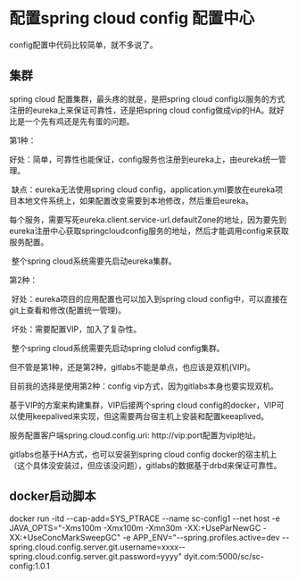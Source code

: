 # 配置spring cloud config 配置中心

config配置中代码比较简单，就不多说了。



## 集群



spring cloud 配置集群，最头疼的就是，是把spring cloud config以服务的方式注册的eureka上来保证可靠性，还是把spring cloud config做成vip的HA。就好比是一个先有鸡还是先有蛋的问题。

第1种：

​	好处：简单，可靠性也能保证，config服务也注册到eureka上，由eureka统一管理。

​	缺点：eureka无法使用spring cloud config，application.yml要放在eureka项目本地文件系统上，如果配置改变需要到本地修改，然后重启eureka。

​                每个服务，需要写死eureka.client.service-url.defaultZone的地址，因为要先到eureka注册中心获取springcloudconfig服务的地址，然后才能调用config来获取服务配置。

​    整个spring cloud系统需要先启动eureka集群。

第2种：

​	好处：eureka项目的应用配置也可以加入到spring cloud config中，可以直接在git上查看和修改(配置统一管理)。

​	坏处：需要配置VIP，加入了复杂性。

​    整个spring cloud系统需要先启动spring clolud config集群。



但不管是第1种，还是第2种，gitlabs不能是单点，也应该是双机(VIP)。



目前我的选择是使用第2种：config vip方式，因为gitlabs本身也要实现双机。

基于VIP的方案来构建集群，VIP后接两个spring cloud config的docker，VIP可以使用keepalived来实现，但这需要两台宿主机上安装和配置keeaplived。

服务配置客户端spring.cloud.config.uri: http://vip:port配置为vip地址。

gitlabs也基于HA方式，也可以安装到spring cloud config docker的宿主机上（这个具体没安装过，但应该没问题），gitlabs的数据基于drbd来保证可靠性。



## docker启动脚本

docker run -itd --cap-add=SYS_PTRACE --name sc-config1 --net host -e JAVA_OPTS="-Xms100m -Xmx100m -Xmn30m -XX:+UseParNewGC -XX:+UseConcMarkSweepGC" -e APP_ENV="--spring.profiles.active=dev --spring.cloud.config.server.git.username=xxxx--spring.cloud.config.server.git.password=yyyy" dyit.com:5000/sc/sc-config:1.0.1





